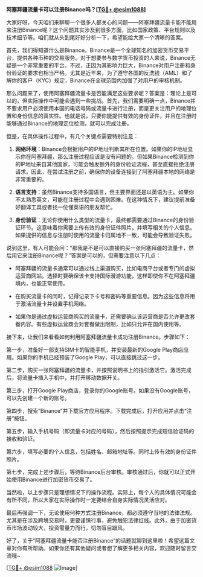 **阿塞拜疆流量卡可以注册Binance吗？[[TG💪+ @esim1088](https://t.me/s/esim1088)]**

大家好呀，今天咱们来聊聊一个很多人都关心的问题——阿塞拜疆流量卡能不能用来注册Binance呢？这个问题其实涉及到很多方面，比如国家政策、平台规则以及技术细节等。咱们就从头到尾好好分析一下，希望能给大家一个清晰的答案。

首先，我们得知道什么是Binance。Binance是一个全球知名的加密货币交易平台，提供各种币种的交易服务。对于想要参与数字货币投资的人来说，Binance无疑是一个非常重要的平台。不过，正因为其影响力巨大，Binance对用户注册和身份验证的要求也相当严格。尤其是近年来，为了遵守各国的反洗钱（AML）和了解你的客户（KYC）规定，Binance在全球范围内加强了对用户的审核机制。

那么问题来了，使用阿塞拜疆流量卡是否能满足这些要求呢？答案是：理论上是可以的，但实际操作中可能会遇到一些挑战。首先，我们需要明确一点，Binance并不要求用户必须使用本国的电话号码或流量卡进行注册，而是更关注用户的地理位置和身份信息的真实性。也就是说，只要你能提供有效的身份证件，并且在注册时能够通过Binance的地理定位检测，就可以完成注册。

但是，在具体操作过程中，有几个关键点需要特别注意：

1. **网络环境**：Binance会根据用户的IP地址判断其所在位置。如果你的IP地址显示你在阿塞拜疆，那么注册过程应该是没有问题的。但如果Binance检测到你的IP地址来自其他国家，可能会触发额外的身份验证流程，甚至直接拒绝注册请求。因此，在尝试注册之前，确保你的设备连接到了阿塞拜疆本地的网络是非常重要的。

2. **语言支持**：虽然Binance支持多国语言，但主要界面还是以英语为主。如果你不太熟悉英文，可能在注册过程中会遇到困难。在这种情况下，建议提前准备好翻译工具或者找一位懂英语的朋友帮忙。

3. **身份验证**：无论你使用什么类型的流量卡，最终都需要通过Binance的身份验证环节。这意味着你需要上传有效的身份证件照片，并填写相关的个人信息。如果提供的信息与注册时使用的流量卡归属地不一致，可能会导致验证失败。

说到这里，有人可能会问：“那我是不是可以直接购买一张阿塞拜疆的流量卡，然后用它来注册Binance呢？”答案是可以的，但需要注意以下几点：

- 阿塞拜疆的流量卡通常可以通过线上渠道购买，比如电商平台或者专门的虚拟运营商网站。选择时要确保该卡支持国际漫游功能，这样即使你不在阿塞拜疆境内，也能正常使用。
  
- 在购买流量卡的同时，记得记录下卡号和密码等重要信息。因为这些信息将用于激活流量卡并设置手机网络。

- 如果你是通过虚拟运营商购买的流量卡，还需要确认该运营商是否允许更改套餐内容。有些虚拟运营商会对套餐做出限制，比如只允许在国内使用等。

接下来，让我们来看看如何利用阿塞拜疆流量卡成功注册Binance。步骤如下：

第一步，准备好一部支持SIM卡的智能手机，并安装最新的Google Play商店应用。如果你的手机已经预装了Google Play，可以直接跳过这一步。

第二步，购买一张阿塞拜疆的流量卡，并按照说明书上的指引激活它。激活完成后，将流量卡插入手机中，并打开移动数据开关。

第三步，打开Google Play商店，登录你的Google账号。如果没有Google账号，可以先创建一个新的账号。

第四步，搜索“Binance”并下载官方应用程序。下载完成后，打开应用并点击“注册”按钮。

第五步，输入手机号码（即流量卡对应的号码），然后按照提示完成短信验证码的接收和验证。

第六步，填写必要的个人信息，包括姓名、邮箱地址等。同时上传有效的身份证件照片。

第七步，完成上述步骤后，等待Binance后台审核。审核通过后，你就可以正式开始使用Binance进行加密货币交易了。

当然啦，以上步骤只是理想情况下的操作流程。实际上，每个人的具体情况可能会有所不同，所以大家在实际操作时一定要结合自身实际情况灵活应对。

最后再强调一下，无论使用何种方式注册Binance，都必须遵守当地的法律法规。尤其是在涉及跨境交易时，更要谨慎行事，避免触犯法律红线。此外，由于加密货币市场波动较大，投资需量力而行，切勿盲目跟风。

好了，关于“阿塞拜疆流量卡能否注册Binance”的话题就聊到这里啦！希望这篇文章对你有所帮助。如果你还有其他疑问或者想了解更多相关内容，欢迎随时留言交流哦~

[[TG💪+ @esim1088](https://t.me/s/esim1088) ![Image](https://i.postimg.cc/4NQfJmqS/Snipaste-2025-05-13-00-14-12.png)]